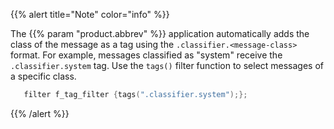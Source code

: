 ---
---
<!-- DISCLAIMER: This file is based on the syslog-ng Open Source Edition documentation https://github.com/balabit/syslog-ng-ose-guides/commit/2f4a52ee61d1ea9ad27cb4f3168b95408fddfdf2 and is used under the terms of The syslog-ng Open Source Edition Documentation License. The file has been modified by Axoflow. -->
{{% alert title="Note" color="info" %}}

The {{% param "product.abbrev" %}} application automatically adds the class of the message as a tag using the `.classifier.<message-class>` format. For example, messages classified as "system" receive the `.classifier.system` tag. Use the `tags()` filter function to select messages of a specific class.

```c
   filter f_tag_filter {tags(".classifier.system");};
```
{{% /alert %}}
